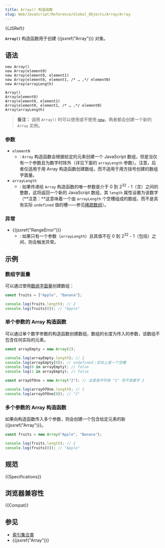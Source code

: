 ```yaml
---
title: Array() 构造函数
slug: Web/JavaScript/Reference/Global_Objects/Array/Array
---
```


{{JSRef}}

**`Array()`** 构造函数用于创建 {{jsxref("Array")}} 对象。

## 语法

```js-nolint
new Array()
new Array(element0)
new Array(element0, element1)
new Array(element0, element1, /* … ,*/ elementN)
new Array(arrayLength)

Array()
Array(element0)
Array(element0, element1)
Array(element0, element1, /* … ,*/ elementN)
Array(arrayLength)
```

> **备注：** 调用 `Array()` 时可以使用或不使用 [`new`](/zh-CN/docs/Web/JavaScript/Reference/Operators/new)。两者都会创建一个新的 `Array` 实例。

### 参数

- `elementN`
  - : `Array` 构造函数会根据给定的元素创建一个 JavaScript 数组，但是当仅有一个参数且为数字时除外（详见下面的 `arrayLength` 参数）。注意，后者仅适用于用 Array 构造函数创建数组，而不适用于用方括号创建的数组字面量。
- `arrayLength`
  - : 如果传递给 `Array` 构造函数的唯一参数是介于 0 到 2<sup>32</sup> - 1（含）之间的整数，这将返回一个新的 JavaScript 数组，其 `length` 属性设置为该数字（**注意：**这意味着一个由 `arrayLength` 个空槽组成的数组，而不是具有实际 `undefined` 值的槽——参见[稀疏数组](/zh-CN/docs/Web/JavaScript/Guide/Indexed_collections#稀疏数组)）。

### 异常

- {{jsxref("RangeError")}}
  - : 如果只有一个参数（`arrayLength`）且其值不在 0 到 2<sup>32</sup> - 1（包括）之间，则会触发异常。

## 示例

### 数组字面量

可以通过使用[数组字面量](/zh-CN/docs/Web/JavaScript/Reference/Lexical_grammar#数组字面量)创建数组：

```js
const fruits = ["Apple", "Banana"];

console.log(fruits.length); // 2
console.log(fruits[0]); // "Apple"
```

### 单个参数的 Array 构造函数

可以通过单个数字参数的构造函数创建数组，数组的长度为传入的参数，该数组不包含任何实际的元素。

```js
const arrayEmpty = new Array(2);

console.log(arrayEmpty.length); // 2
console.log(arrayEmpty[0]); // undefined；实际上是一个空槽
console.log(0 in arrayEmpty); // false
console.log(1 in arrayEmpty); // false
```

```js
const arrayOfOne = new Array("2"); // 这里是字符串 "2" 而不是数字 2

console.log(arrayOfOne.length); // 1
console.log(arrayOfOne[0]); // "2"
```

### 多个参数的 Array 构造函数

如果向构造函数传入多个参数，则会创建一个包含给定元素的新 {{jsxref("Array")}}。

```js
const fruits = new Array("Apple", "Banana");

console.log(fruits.length); // 2
console.log(fruits[0]); // "Apple"
```

## 规范

{{Specifications}}

## 浏览器兼容性

{{Compat}}

## 参见

- [索引集合类](/zh-CN/docs/Web/JavaScript/Guide/Indexed_collections)
- {{jsxref("Array")}}
